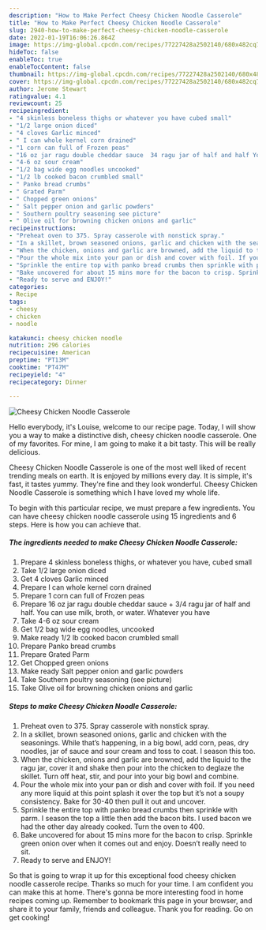 ```yaml
---
description: "How to Make Perfect Cheesy Chicken Noodle Casserole"
title: "How to Make Perfect Cheesy Chicken Noodle Casserole"
slug: 2940-how-to-make-perfect-cheesy-chicken-noodle-casserole
date: 2022-01-19T16:06:26.864Z
image: https://img-global.cpcdn.com/recipes/77227428a2502140/680x482cq70/cheesy-chicken-noodle-casserole-recipe-main-photo.jpg
hideToc: false
enableToc: true
enableTocContent: false
thumbnail: https://img-global.cpcdn.com/recipes/77227428a2502140/680x482cq70/cheesy-chicken-noodle-casserole-recipe-main-photo.jpg
cover: https://img-global.cpcdn.com/recipes/77227428a2502140/680x482cq70/cheesy-chicken-noodle-casserole-recipe-main-photo.jpg
author: Jerome Stewart
ratingvalue: 4.1
reviewcount: 25
recipeingredient:
- "4 skinless boneless thighs or whatever you have cubed small"
- "1/2 large onion diced"
- "4 cloves Garlic minced"
- " I can whole kernel corn drained"
- "1 corn can full of Frozen peas"
- "16 oz jar ragu double cheddar sauce  34 ragu jar of half and half You can use milk broth or water Whatever you have"
- "4-6 oz sour cream"
- "1/2 bag wide egg noodles uncooked"
- "1/2 lb cooked bacon crumbled small"
- " Panko bread crumbs"
- " Grated Parm"
- " Chopped green onions"
- " Salt pepper onion and garlic powders"
- " Southern poultry seasoning see picture"
- " Olive oil for browning chicken onions and garlic"
recipeinstructions:
- "Preheat oven to 375. Spray casserole with nonstick spray."
- "In a skillet, brown seasoned onions, garlic and chicken with the seasonings. While that’s happening, in a big bowl, add corn, peas, dry noodles, jar of sauce and sour cream and toss to coat. I season this too."
- "When the chicken, onions and garlic are browned, add the liquid to the ragu jar, cover it and shake then pour into the chicken to deglaze the skillet. Turn off heat, stir, and pour into your big bowl and combine."
- "Pour the whole mix into your pan or dish and cover with foil. If you need any more liquid at this point splash it over the top but it’s not a soupy consistency. Bake for 30-40 then pull it out and uncover."
- "Sprinkle the entire top with panko bread crumbs then sprinkle with parm. I season the top a little then add the bacon bits. I used bacon we had the other day already cooked. Turn the oven to 400."
- "Bake uncovered for about 15 mins more for the bacon to crisp. Sprinkle green onion over when it comes out and enjoy. Doesn’t really need to sit."
- "Ready to serve and ENJOY!"
categories:
- Recipe
tags:
- cheesy
- chicken
- noodle

katakunci: cheesy chicken noodle 
nutrition: 296 calories
recipecuisine: American
preptime: "PT13M"
cooktime: "PT47M"
recipeyield: "4"
recipecategory: Dinner

---
```



![Cheesy Chicken Noodle Casserole](https://img-global.cpcdn.com/recipes/77227428a2502140/680x482cq70/cheesy-chicken-noodle-casserole-recipe-main-photo.jpg)

Hello everybody, it's Louise, welcome to our recipe page. Today, I will show you a way to make a distinctive dish, cheesy chicken noodle casserole. One of my favorites. For mine, I am going to make it a bit tasty. This will be really delicious.



Cheesy Chicken Noodle Casserole is one of the most well liked of recent trending meals on earth. It is enjoyed by millions every day. It is simple, it's fast, it tastes yummy. They're fine and they look wonderful. Cheesy Chicken Noodle Casserole is something which I have loved my whole life.


To begin with this particular recipe, we must prepare a few ingredients. You can have cheesy chicken noodle casserole using 15 ingredients and 6 steps. Here is how you can achieve that.

<!--inarticleads1-->

##### The ingredients needed to make Cheesy Chicken Noodle Casserole:

1. Prepare 4 skinless boneless thighs, or whatever you have, cubed small
1. Take 1/2 large onion diced
1. Get 4 cloves Garlic minced
1. Prepare  I can whole kernel corn drained
1. Prepare 1 corn can full of Frozen peas
1. Prepare 16 oz jar ragu double cheddar sauce + 3/4 ragu jar of half and half. You can use milk, broth, or water. Whatever you have
1. Take 4-6 oz sour cream
1. Get 1/2 bag wide egg noodles, uncooked
1. Make ready 1/2 lb cooked bacon crumbled small
1. Prepare  Panko bread crumbs
1. Prepare  Grated Parm
1. Get  Chopped green onions
1. Make ready  Salt pepper onion and garlic powders
1. Take  Southern poultry seasoning (see picture)
1. Take  Olive oil for browning chicken onions and garlic




<!--inarticleads2-->

##### Steps to make Cheesy Chicken Noodle Casserole:

1. Preheat oven to 375. Spray casserole with nonstick spray.
1. In a skillet, brown seasoned onions, garlic and chicken with the seasonings. While that’s happening, in a big bowl, add corn, peas, dry noodles, jar of sauce and sour cream and toss to coat. I season this too.
1. When the chicken, onions and garlic are browned, add the liquid to the ragu jar, cover it and shake then pour into the chicken to deglaze the skillet. Turn off heat, stir, and pour into your big bowl and combine.
1. Pour the whole mix into your pan or dish and cover with foil. If you need any more liquid at this point splash it over the top but it’s not a soupy consistency. Bake for 30-40 then pull it out and uncover.
1. Sprinkle the entire top with panko bread crumbs then sprinkle with parm. I season the top a little then add the bacon bits. I used bacon we had the other day already cooked. Turn the oven to 400.
1. Bake uncovered for about 15 mins more for the bacon to crisp. Sprinkle green onion over when it comes out and enjoy. Doesn’t really need to sit.
1. Ready to serve and ENJOY!



So that is going to wrap it up for this exceptional food cheesy chicken noodle casserole recipe. Thanks so much for your time. I am confident you can make this at home. There's gonna be more interesting food in home recipes coming up. Remember to bookmark this page in your browser, and share it to your family, friends and colleague. Thank you for reading. Go on get cooking!

